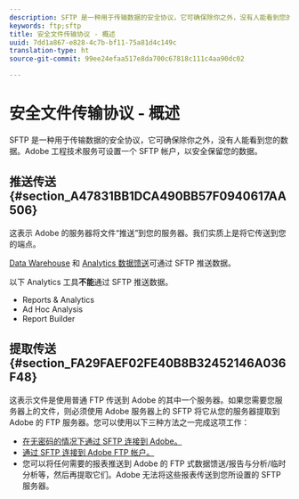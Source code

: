 ```yaml
---
description: SFTP 是一种用于传输数据的安全协议，它可确保除你之外，没有人能看到您的数据。Adobe 工程技术服务可设置一个 SFTP 帐户，以安全保留您的数据。
keywords: ftp;sftp
title: 安全文件传输协议 - 概述
uuid: 7dd1a867-e828-4c7b-bf11-75a81d4c149c
translation-type: ht
source-git-commit: 99ee24efaa517e8da700c67818c111c4aa90dc02

---
```



# 安全文件传输协议 - 概述

SFTP 是一种用于传输数据的安全协议，它可确保除你之外，没有人能看到您的数据。Adobe 工程技术服务可设置一个 SFTP 帐户，以安全保留您的数据。

## 推送传送 {#section_A47831BB1DCA490BB57F0940617AA506}

这表示 Adobe 的服务器将文件“推送”到您的服务器。我们实质上是将它传送到您的端点。

[Data Warehouse](/help/export/ftp-and-sftp/c-sftp/ftp-sftp-dw.md) 和 [Analytics 数据馈送](https://marketing.adobe.com/resources/help/en_US/reference/analytics-data-feed.html)可通过 SFTP 推送数据。

以下 Analytics 工具&#x200B;**不能**&#x200B;通过 SFTP 推送数据。

* Reports &amp; Analytics
* Ad Hoc Analysis
* Report Builder

## 提取传送 {#section_FA29FAEF02FE40B8B32452146A036F48}

这表示文件是使用普通 FTP 传送到 Adobe 的其中一个服务器。如果您需要您服务器上的文件，则必须使用 Adobe 服务器上的 SFTP 将它从您的服务器提取到 Adobe 的 FTP 服务器。您可以使用以下三种方法之一完成这项工作：

* [在无密码的情况下通过 SFTP 连接到 Adobe。](/help/export/ftp-and-sftp/c-sftp/ftp-sftp-cert-auth.md)
* [通过 SFTP 连接到 Adobe FTP 帐户。](/help/export/ftp-and-sftp/c-sftp/ftp-sftp-connect.md)
* 您可以将任何需要的报表推送到 Adobe 的 FTP 式数据馈送/报告与分析/临时分析等，然后再提取它们。Adobe 无法将这些报表传送到您所设置的 SFTP 服务器。

